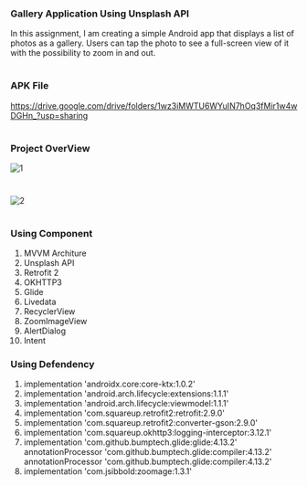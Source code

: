 ### Gallery Application Using Unsplash API
In this assignment, I am creating a simple Android app that displays a list of photos as a
gallery. Users can tap the photo to see a full-screen view of it with the possibility to zoom in and out.
#

### APK File
https://drive.google.com/drive/folders/1wz3iMWTU6WYuIN7hOq3fMir1w4wDGHn_?usp=sharing
#

### Project OverView

![1](https://user-images.githubusercontent.com/68120268/181595023-7f497f45-5254-41f9-9c5e-37e20b5666c6.jpeg)

#
#
![2](https://user-images.githubusercontent.com/68120268/181595097-3b62cf71-9a9c-4f4e-bc01-b166eba71075.jpeg)

#



### Using Component
 1. MVVM Architure
 2. Unsplash API
 3. Retrofit 2
 4. OKHTTP3
 5. Glide
 6. Livedata
 7. RecyclerView
 8. ZoomImageView
 9. AlertDialog
 10. Intent

### Using Defendency
   1. implementation 'androidx.core:core-ktx:1.0.2'
   2. implementation 'android.arch.lifecycle:extensions:1.1.1'
   3. implementation 'android.arch.lifecycle:viewmodel:1.1.1'
   4. implementation 'com.squareup.retrofit2:retrofit:2.9.0'
   5. implementation 'com.squareup.retrofit2:converter-gson:2.9.0'
   6. implementation 'com.squareup.okhttp3:logging-interceptor:3.12.1'
   7. implementation 'com.github.bumptech.glide:glide:4.13.2'
       annotationProcessor 'com.github.bumptech.glide:compiler:4.13.2'
      annotationProcessor 'com.github.bumptech.glide:compiler:4.13.2'
   8. implementation 'com.jsibbold:zoomage:1.3.1'
